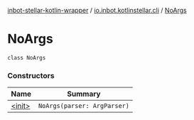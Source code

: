 [inbot-stellar-kotlin-wrapper](../../index.md) / [io.inbot.kotlinstellar.cli](../index.md) / [NoArgs](./index.md)

# NoArgs

`class NoArgs`

### Constructors

| Name | Summary |
|---|---|
| [&lt;init&gt;](-init-.md) | `NoArgs(parser: ArgParser)` |
